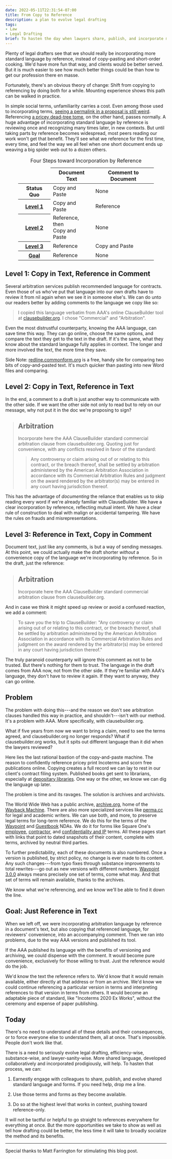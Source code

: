 ```yaml
---
date: 2022-05-11T22:31:54-07:00
title: From Copy to Reference
description: a plan to evolve legal drafting
tags:
- Law
- Legal Drafting
brief: To hasten the day when lawyers share, publish, and incorporate more from standards, combine incorporation by reference with copy-and-paste today.
---
```


Plenty of legal drafters see that we should really be incorporating more standard language by reference, instead of copy-pasting and short-order cooking.  We'd have more fun that way, and clients would be better served.  But it is much easier to see how much better things could be than how to get our profession there en masse.

Fortunately, there's an obvious theory of change: Shift from copying to referencing by doing both for a while.  Mounting experience shows this path can be walked in practice.

In simple social terms, unfamiliarity carries a cost.  Even among those used to incorporating terms, [seeing a permalink in a proposal is still weird](https://squareoneforms.com/employee/2e2u#confidentiality-and-intellectual-property).  Referencing [a pricey dead-tree tome](https://2go.iccwbo.org/incoterms-2020-eng-config+book_version-Book/), on the other hand, passes normally.  A huge advantage of incorporating standard language by reference is reviewing once and recognizing many times later, in new contexts.  But until taking parts by reference becomes widespread, most peers reading our work won't get that benefit.  They'll see what we reference for the first time, every time, and feel the way we all feel when one short document ends up weaving a big spider web out to a dozen others.

<figure>
<table>
  <caption>Four Steps toward Incorporation by Reference</caption>
  <thead>
    <tr><td></td><th>Document Text</th><th>Comment to Document</th></tr>
  </thead>
  <tbody>
    <tr><th>Status Quo</th><td>Copy and Paste</td><td>None</td></tr>
    <tr>
      <th><a href="#level-1">Level 1</a></th>
      <td>Copy and Paste</td>
      <td>Reference</td>
    </tr>
    <tr>
      <th><a href="#level-2">Level 2</a></th>
      <td>Reference, then<br>Copy and Paste</td>
      <td>None</td>
    </tr>
    <tr>
      <th><a href="#level-3">Level 3</a></th>
      <td>Reference</td>
      <td>Copy and Paste</td>
    </tr>
    <tr>
      <th><a href="#goal">Goal</a></th>
      <td>Reference</td>
      <td>None</td>
    </tr>
  </tbody>
</table>
</figure>

<h2 id="level-1">Level 1: Copy in Text, Reference in Comment</h2>

Several arbitration services publish recommended language for contracts.  Even those of us who've put that language into our own drafts have to review it from nil again when we see it in someone else's.   We can do unto our readers better by adding comments to the language we copy like so:

> I copied this language verbatim from AAA's online ClauseBuilder tool at [clausebuilder.org](https://www.clausebuilder.org).  I chose "Commercial" and "Arbitration".

Even the most distrustful counterparty, knowing the AAA language, can save time this way.  They can go online, choose the same options, and compare the text they get to the text in the draft.  If it's the same, what they know about the standard language fully applies in context.  The longer and more involved the text, the more time they save.

Side Note: [redline.commonform.org](https://redline.commonform.org/) is a free, handy site for comparing two bits of copy-and-pasted text.  It's much quicker than pasting into new Word files and comparing.

<h2 id="level-2">Level 2: Copy in Text, Reference in Text</h2>

In the end, a comment to a draft is just another way to communicate with the other side.  If we want the other side not only to read but to rely on our message, why not put it in the doc we're proposing to sign?

> ## Arbitration
>
> Incorporate here the AAA ClauseBuilder standard commercial arbitration clause from clausebuilder.org.  Quoting just for convenience, with any conflicts resolved in favor of the standard:
>
> > Any controversy or claim arising out of or relating to this contract, or the breach thereof, shall be settled by arbitration administered by the American Arbitration Association in accordance with its Commercial Arbitration Rules and judgment on the award rendered by the arbitrator(s) may be entered in any court having jurisdiction thereof.

This has the advantage of _documenting_ the reliance that enables us to skip reading every word if we're already familiar with ClauseBuilder.  We have a clear incorporation by reference, reflecting mutual intent.  We have a clear rule of construction to deal with malign or accidental tampering.  We have the rules on frauds and misrepresentations.

<h2 id="level-3">Level 3: Reference in Text, Copy in Comment</h2>

Document text, just like any comments, is but a way of sending messages.  At this point, we could actually make the draft shorter _without_ a convenience copy of the language we're incorporating by reference.  So in the draft, just the reference:

> ## Arbitration
>
> Incorporate here the AAA ClauseBuilder standard commercial arbitration clause from clausebuilder.org.

And in case we think it might speed up review or avoid a confused reaction, we add a comment:

> To save you the trip to ClauseBuilder: "Any controversy or claim arising out of or relating to this contract, or the breach thereof, shall be settled by arbitration administered by the American Arbitration Association in accordance with its Commercial Arbitration Rules and judgment on the award rendered by the arbitrator(s) may be entered in any court having jurisdiction thereof."

The truly paranoid counterparty will ignore this comment as not to be trusted.  But there's nothing for them to trust.  The language in the draft comes from AAA now, not from the other side.  If they're familiar with AAA's language, they don't have to review it again.  If they want to anyway, they can go online.

## Problem

The problem with doing this---and the reason we don't see arbitration clauses handled this way in practice, and shouldn't---isn't with our method.  It's a problem with AAA.  More specifically, with clausebuilder.org.

What if five years from now we want to bring a claim, need to see the terms agreed, and clausebuilder.org no longer responds?  What if clausebuilder.org works, but it spits out different language than it did when the lawyers reviewed?

Here lies the last rational bastion of the copy-and-paste machine.  The reason to confidently reference pricey print Incoterms and scorn free publications online.  Copying creates a full record we can lay to rest in our client's contract filing system.  Published books get sent to librarians, especially at [depositary libraries](https://en.wikipedia.org/wiki/Legal_deposit).  One way or the other, we know we can dig the language up later.

The problem is time and its ravages.  The solution is archives and archivists.

The World Wide Web has a public archive, [archive.org](https://www.archive.org), home of the [Wayback Machine](http://wayback.archive.org/).  There are also more specialized services like [perma.cc](https://perma.cc) for legal and academic writers.  We can use both, and more, to preserve legal terms for long-term reference.  We do this for the terms of the [Waypoint](https://waypointnda.com/3.0.0) and [Guestbook](https://guestbooknda.com/1.0.0) NDAs.  We do it for forms like Square One's [employee](https://squareoneforms.com/employee/2e2u), [contractor](https://squareoneforms.com/contractor/2e2u), and [confidentiality and IP](https://squareoneforms.com/confidentiality-ip/2e2u) terms.  All these pages start with links that point to dated snapshots of their content, complete with terms, archived by neutral third parties.

To further predictability, each of these documents is also numbered.  Once a version is published, by strict policy, no change is ever made to its content.  Any such changes---from typo fixes through substance improvements to total rewrites---go out as new versions with different numbers.  [Waypoint 3.0.0](https://waypointnda.com/3.0.0) always means precisely one set of terms, come what may.  And that set of terms will remain available, thanks to the archives.

We know what we're referencing, and we know we'll be able to find it down the line.

<h2 id="goal">Goal: Just Reference in Text</h2>

When we left off, we were incorporating arbitration language by reference in a document's text, but also copying that referenced language, for reviewers' convenience, into an accompanying comment.  Then we ran into problems, due to the way AAA versions and published its tool.

If the AAA published its language with the benefits of versioning and archiving, we could dispense with the comment.  It would become pure convenience, exclusively for those willing to trust.  Just the reference would do the job.

We'd know the text the reference refers to.  We'd know that it would remain available, either directly at that address or from an archive.  We'd know we could continue referencing a particular version in terms and interpreting references to that version in terms from others.  It would become an adaptable piece of standard, like "Incoterms 2020 Ex Works", without the ceremony and expense of paper publishing.

## Today

There's no need to understand all of these details and their consequences, or to force everyone else to understand them, all at once.  That's impossible.  People don't work like that.

There is a need to seriously evolve legal drafting, efficiency-wise, substance-wise, and lawyer-sanity-wise.  More shared language, developed collaboratively and incorporated prodigiously, will help.  To hasten that process, we can:

1.  Earnestly engage with colleagues to share, publish, and evolve shared standard language and forms.  If you need help, drop me a line.

2.  Use those terms and forms as they become available.

3.  Do so at the highest level that works in context, pushing toward reference-only.

It will not be tactful or helpful to go straight to references everywhere for everything at once.  But the more opportunities we take to show as well as tell how drafting could be better, the less time it will take to broadly socialize the method and its benefits.

---

Special thanks to Matt Farrington for stimulating this blog post.

